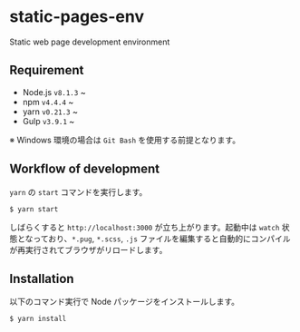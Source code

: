 # static-pages-env
Static web page development environment


## Requirement

- Node.js `v8.1.3` ~
- npm `v4.4.4` ~
- yarn `v0.21.3` ~
- Gulp `v3.9.1` ~

※ Windows 環境の場合は `Git Bash` を使用する前提となります。


## Workflow of development

`yarn` の `start` コマンドを実行します。

```
$ yarn start
```

しばらくすると `http://localhost:3000` が立ち上がります。起動中は `watch` 状態となっており、`*.pug`, `*.scss`, `.js` ファイルを編集すると自動的にコンパイルが再実行されてブラウザがリロードします。


## Installation

以下のコマンド実行で Node パッケージをインストールします。

```
$ yarn install
```

